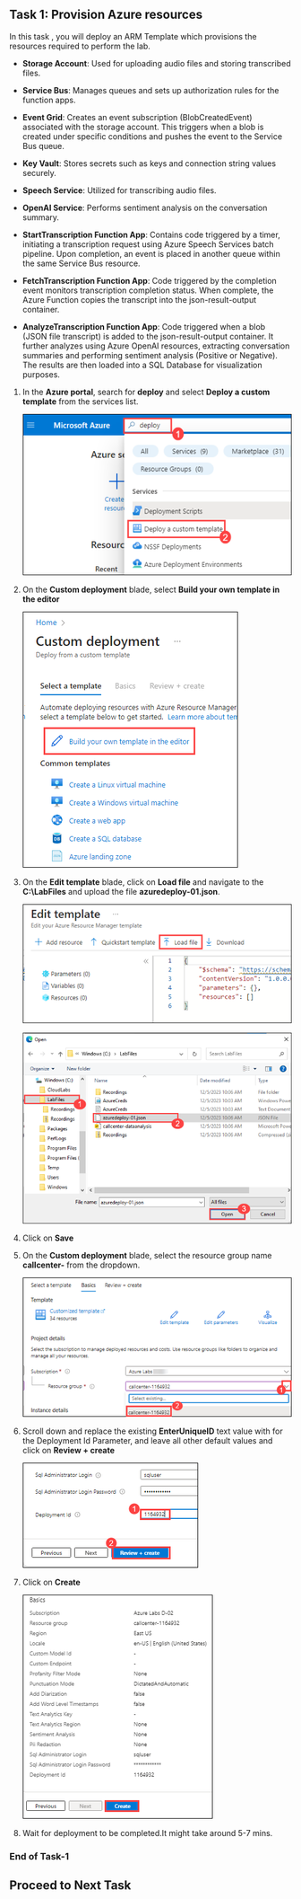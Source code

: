 ## Task 1: Provision Azure resources

In this task , you will deploy an ARM Template which provisions the resources required to perform the lab.
   * **Storage Account**: Used for uploading audio files and storing transcribed files.

   * **Service Bus**: Manages queues and sets up authorization rules for the function apps.

   * **Event Grid**: Creates an event subscription (BlobCreatedEvent) associated with the storage account. This triggers when a blob is created under specific conditions and pushes the event to the Service Bus queue.

   * **Key Vault**: Stores secrets such as keys and connection string values securely.

   * **Speech Service**: Utilized for transcribing audio files.

   * **OpenAI Service**: Performs sentiment analysis on the conversation summary.

   * **StartTranscription Function App**: Contains code triggered by a timer, initiating a transcription request using Azure Speech Services batch pipeline. Upon completion, an event is placed in another queue within the same Service Bus resource.

   * **FetchTranscription Function App**: Code triggered by the completion event monitors transcription completion status. When complete, the Azure Function copies the transcript into the json-result-output container.

   * **AnalyzeTranscription Function App**: Code triggered when a blob (JSON file transcript) is added to the json-result-output container. It further analyzes using Azure OpenAI resources, extracting conversation summaries and performing sentiment analysis (Positive or Negative). The results are then loaded into a SQL Database for visualization purposes.

1. In the **Azure portal**, search for **deploy** and select **Deploy a custom template** from the services list.

   ![](images/s1.png)

1. On the **Custom deployment** blade, select **Build your own template in the editor** 

   ![](images/s2.png)

1. On the **Edit template** blade, click on **Load file** and navigate to the **C:\LabFiles** and upload the file **azuredeploy-01.json**.

   ![](images/s3.png)

   ![](images/s4.png)

1. Click on **Save**

1. On the **Custom deployment** blade, select the resource group name **callcenter-<inject key="Deployment-id" enableCopy="false"></inject>** from the dropdown.

    ![](images/s5.png)

1. Scroll down and replace the existing **EnterUniqueID** text value with **<inject key="Deployment-id" enableCopy="false"></inject>** for the Deployment Id Parameter, and leave all other default values and click on **Review + create**

    ![](images/s6.png)

1. Click on **Create**

   ![](images/s7.png)
   
1. Wait for deployment to be completed.It might take around 5-7 mins.

### End of Task-1

## Proceed to Next Task
